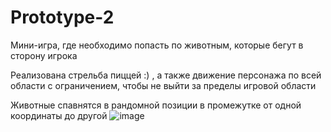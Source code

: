 # Prototype-2
 Мини-игра, где необходимо попасть по животным, которые бегут в сторону игрока
 
 Реализована стрельба пиццей :) , а также движение персонажа по всей области с ограничением, чтобы не выйти за пределы игровой области
 
 Животные спавнятся в рандомной позиции в промежутке от одной координаты до другой
![image](https://github.com/HAR4A/Prototype-2/assets/150113486/10637c8c-7a51-4c67-8a3c-d2346144baf7)
